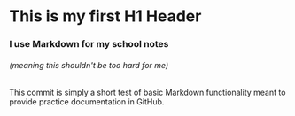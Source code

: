 # This is my first H1 Header
### I use Markdown for my school notes
###### (meaning this shouldn't be too hard for me)





This commit is simply a short test of basic Markdown functionality meant to provide practice documentation in GitHub.
